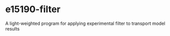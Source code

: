 # e15190-filter
A light-weighted program for applying experimental filter to transport model results
